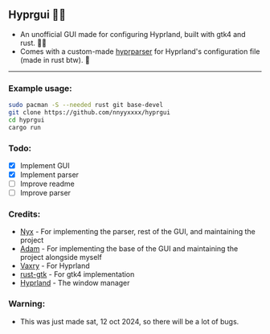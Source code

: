 ## Hyprgui 🚀🦀

- An unofficial GUI made for configuring Hyprland, built with gtk4 and rust. 🚀🦀
- Comes with a custom-made [hyprparser](https://github.com/nnyyxxxx/hyprparser) for Hyprland's configuration file (made in rust btw). 🦀

---

### Example usage:

```bash
sudo pacman -S --needed rust git base-devel
git clone https://github.com/nnyyxxxx/hyprgui
cd hyprgui
cargo run
```

### Todo:

- [x] Implement GUI
- [x] Implement parser
- [ ] Improve readme
- [ ] Improve parser

### Credits:

- [Nyx](https://github.com/nnyyxxxx) - For implementing the parser, rest of the GUI, and maintaining the project
- [Adam](https://github.com/adamperkowski) - For implementing the base of the GUI and maintaining the project alongside myself
- [Vaxry](https://github.com/vaxerski) - For Hyprland
- [rust-gtk](https://github.com/gtk-rs/gtk4-rs) - For gtk4 implementation
- [Hyprland](https://github.com/hyprwm/Hyprland) - The window manager

### Warning:

- This was just made sat, 12 oct 2024, so there will be a lot of bugs.